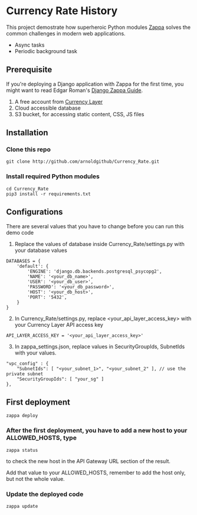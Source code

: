 # Currency Rate History
This project demostrate how superheroic Python modules [Zappa](https://github.com/Miserlou/Zappa) solves the common challenges in modern web applications.

- Async tasks
- Periodic background task

## Prerequisite
If you're deploying a Django application with Zappa for the first time, you might want to read Edgar Roman's [Django Zappa Guide](https://edgarroman.github.io/zappa-django-guide/).

1. A free account from [Currency Layer](https://currencylayer.com/)
2. Cloud accessible database
3. S3 bucket, for accessing static content, CSS, JS files

## Installation
### Clone this repo
```
git clone http://github.com/arnoldgithub/Currency_Rate.git
```

### Install required Python modules
```
cd Currency_Rate
pip3 install -r requirements.txt
```

## Configurations
There are several values that you have to change before you can run this demo code
1. Replace the values of database inside Currency_Rate/settings.py with your database values
```
DATABASES = {
    'default': {
        'ENGINE': 'django.db.backends.postgresql_psycopg2',
        'NAME': '<your_db_name>',
        'USER': '<your_db_user>',
        'PASSWORD': '<your_db_password>',
        'HOST': '<your_db_host>',
        'PORT': '5432',
    }
}
```

2. In Currency_Rate/settings.py, replace <your_api_layer_access_key> with your Currency Layer API access key
```
API_LAYER_ACCESS_KEY = '<your_api_layer_access_key>'
```

3. In zappa_settings.json, replace values in SecurityGroupIds, SubnetIds with your values.
```
"vpc_config" : {
    "SubnetIds": [ "<your_subnet_1>", "<your_subnet_2" ], // use the private subnet
    "SecurityGroupIds": [ "your_sg" ]
},
```

## First deployment
```
zappa deploy
```

### After the first deployment, you have to add a new host to your ALLOWED_HOSTS, type
```
zappa status
```
to check the new host in the API Gateway URL section of the result.

Add that value to your ALLOWED_HOSTS, remember to add the host only, but not the whole value.

### Update the deployed code
```
zappa update
```